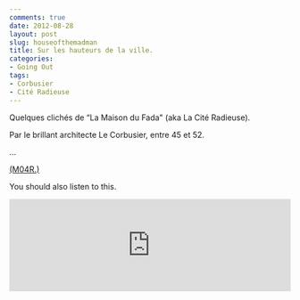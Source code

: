```yaml
---
comments: true
date: 2012-08-28
layout: post
slug: houseofthemadman
title: Sur les hauteurs de la ville.
categories: 
- Going Out
tags: 
- Corbusier
- Cité Radieuse
---
```


<!-- PHOTO 1 -->
<!-- PHOTO 2 -->
<!-- PHOTO 3 -->
<!-- PHOTO 4 -->
<!-- PHOTO 5 -->
<!-- PHOTO 6 -->
<!-- PHOTO 7 -->

Quelques clichés de “La Maison du Fada" (aka La Cité Radieuse).

Par le brillant architecte Le Corbusier, entre 45 et 52.

…

[(M04R.)](http://fr.wikipedia.org/wiki/Cit%C3%A9_radieuse_de_Marseille)

You should also listen to this.

<iframe frameborder="no" height="166" scrolling="no" src="http://w.soundcloud.com/player/?url=http%3A%2F%2Fapi.soundcloud.com%2Ftracks%2F309005&amp;auto_play=false&amp;show_artwork=true&amp;color=0f3e20" width="100%"></iframe>
